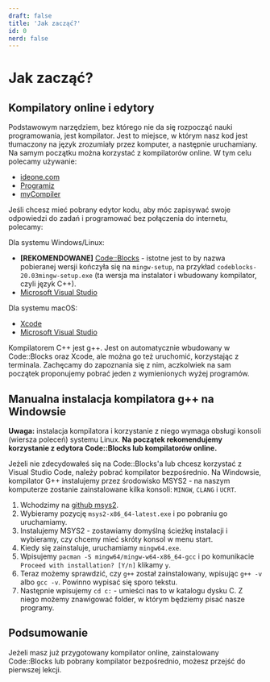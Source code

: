 ```yaml
---
draft: false
title: 'Jak zacząć?'
id: 0
nerd: false
---
```


# Jak zacząć?

## Kompilatory online i edytory

Podstawowym narzędziem, bez którego nie da się rozpocząć nauki programowania, jest kompilator. Jest to miejsce, w którym nasz kod jest tłumaczony na język zrozumiały przez komputer, a następnie uruchamiany. Na samym początku można korzystać z kompilatorów online. W tym celu polecamy używanie:

- [ideone.com](https://ideone.com/l/cpp)
- [Programiz](https://www.programiz.com/cpp-programming/online-compiler/)
- [myCompiler](https://www.mycompiler.io/new/cpp)

Jeśli chcesz mieć pobrany edytor kodu, aby móc zapisywać swoje odpowiedzi do zadań i programować bez połączenia do internetu, polecamy:

Dla systemu Windows/Linux:
- **[REKOMENDOWANE]** [Code::Blocks](https://www.codeblocks.org) - istotne jest to by nazwa pobieranej wersji kończyła się na `mingw-setup`, na przykład `codeblocks-20.03mingw-setup.exe` (ta wersja ma instalator i wbudowany kompilator, czyli język C++).
- [Microsoft Visual Studio](https://visualstudio.microsoft.com/pl/)

Dla systemu macOS:
- [Xcode](https://developer.apple.com/xcode/)
- [Microsoft Visual Studio](https://visualstudio.microsoft.com/pl/)

Kompilatorem C++ jest g++. Jest on automatycznie wbudowany w Code::Blocks oraz Xcode, ale można go też uruchomić, korzystając z terminala. Zachęcamy do zapoznania się z nim, aczkolwiek na sam początek proponujemy pobrać jeden z wymienionych wyżej programów.

## Manualna instalacja kompilatora g++ na Windowsie

**Uwaga:** instalacja kompilatora i korzystanie z niego wymaga obsługi konsoli (wiersza poleceń) systemu Linux. **Na początek rekomendujemy korzystanie z edytora Code::Blocks lub kompilatorów online.**

Jeżeli nie zdecydowałeś się na Code::Blocks'a lub chcesz korzystać z Visual Studio Code, należy pobrać kompilator bezpośrednio. Na Windowsie, kompilator G++ instalujemy przez środowisko MSYS2 - na naszym komputerze zostanie zainstalowane kilka konsoli: `MINGW`, `CLANG` i `UCRT`.

1. Wchodzimy na [github msys2](https://github.com/msys2/msys2-installer/releases/tag/nightly-x86_64).
2. Wybieramy pozycję `msys2-x86_64-latest.exe` i po pobraniu go uruchamiamy.
3. Instalujemy MSYS2 - zostawiamy domyślną ścieżkę instalacji i wybieramy, czy chcemy mieć skróty konsol w menu start.
4. Kiedy się zainstaluje, uruchamiamy `mingw64.exe`.
5. Wpisujemy `pacman -S mingw64/mingw-w64-x86_64-gcc` i po komunikacie `Proceed with installation? [Y/n]` klikamy `y`.
6. Teraz możemy sprawdzić, czy `g++` został zainstalowany, wpisując `g++ -v` albo `gcc -v`. Powinno wypisać się sporo tekstu.
7. Następnie wpisujemy `cd c:` - umieści nas to w katalogu dysku C. Z niego możemy znawigować folder, w którym będziemy pisać nasze programy.

## Podsumowanie

Jeżeli masz już przygotowany kompilator online, zainstalowany Code::Blocks lub pobrany kompilator bezpośrednio, możesz przejść do pierwszej lekcji.
